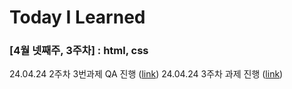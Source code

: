 # Today I Learned


### [4월 넷째주, 3주차] : html, css

24.04.24 2주차 3번과제 QA 진행 ([link](https://github.com/100-hours-a-week/ian.jeong-til/blob/main/Apr/2024-04-24.md))
24.04.24 3주차 과제 진행 ([link]())
